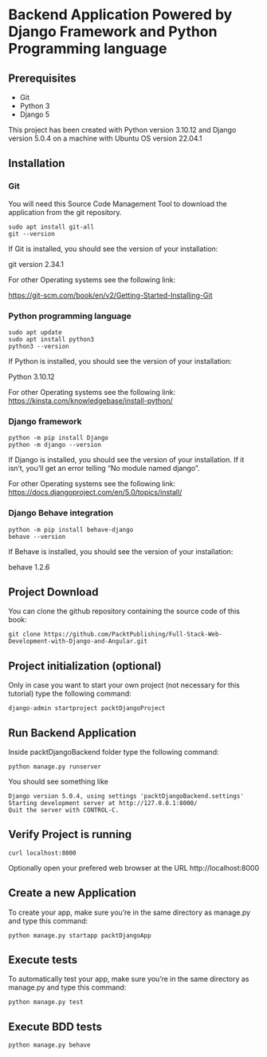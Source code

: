 # Backend Application Powered by Django Framework and Python Programming language

## Prerequisites

* Git
* Python 3
* Django 5

This project has been created with Python version 3.10.12 and Django version 5.0.4 on a machine with Ubuntu OS version 22.04.1

## Installation

### Git

You will need this Source Code Management Tool to download the application from the git repository.

```shell
sudo apt install git-all
git --version
```
If Git is installed, you should see the version of your installation:

git version 2.34.1

For other Operating systems see the following link:

https://git-scm.com/book/en/v2/Getting-Started-Installing-Git

### Python programming language

```shell
sudo apt update
sudo apt install python3
python3 --version
```
If Python is installed, you should see the version of your installation:

Python 3.10.12

For other Operating systems see the following link:
https://kinsta.com/knowledgebase/install-python/

### Django framework

```shell
python -m pip install Django
python -m django --version
```
If Django is installed, you should see the version of your installation. If it isn’t, you’ll get an error telling “No module named django”.

For other Operating systems see the following link:
https://docs.djangoproject.com/en/5.0/topics/install/

### Django Behave integration

```shell
python -m pip install behave-django
behave --version
```
If Behave is installed, you should see the version of your installation:

behave 1.2.6

## Project Download
You can clone the github repository containing the source code of this book:
```shell
git clone https://github.com/PacktPublishing/Full-Stack-Web-Development-with-Django-and-Angular.git 
```

## Project initialization (optional)
Only in case you want to start your own project (not necessary for this tutorial) type the following command:

```shell
django-admin startproject packtDjangoProject
```

## Run Backend Application
Inside packtDjangoBackend folder type the following command:

```shell
python manage.py runserver
```

You should see something like 

```shell
Django version 5.0.4, using settings 'packtDjangoBackend.settings'
Starting development server at http://127.0.0.1:8000/
Quit the server with CONTROL-C.
```

## Verify Project is running
```shell
curl localhost:8000
```
Optionally open your prefered web browser at the URL http://localhost:8000

## Create a new Application

To create your app, make sure you’re in the same directory as manage.py and type this command:

```shell
python manage.py startapp packtDjangoApp
```
## Execute tests

To automatically test your app, make sure you’re in the same directory as manage.py and type this command:

```shell
python manage.py test
```

## Execute BDD tests
```shell
python manage.py behave
```